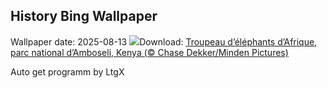 ## History Bing Wallpaper
Wallpaper date: 2025-08-13
![](https://www.bing.com/th?id=OHR.KenyaElephants_FR-CA5786228560_UHD.jpg&w=1000)Download: [Troupeau d’éléphants d’Afrique, parc national d’Amboseli, Kenya (© Chase Dekker/Minden Pictures)](https://www.bing.com/th?id=OHR.KenyaElephants_FR-CA5786228560_UHD.jpg)

Auto get programm by LtgX
